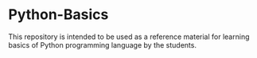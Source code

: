 # Python-Basics
This repository is intended to be used as a reference material for learning basics of Python programming language by the students.
